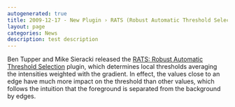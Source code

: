 ```yaml
---
autogenerated: true
title: 2009-12-17 - New Plugin › RATS (Robust Automatic Threshold Selection)
layout: page
categories: News
description: test description
---
```


Ben Tupper and Mike Sieracki released the [RATS: Robust Automatic Threshold Selection](/plugins/rats--robust-automatic-threshold-selection) plugin, which determines local thresholds averaging the intensities weighted with the gradient. In effect, the values close to an edge have much more impact on the threshold than other values, which follows the intuition that the foreground is separated from the background by edges.



